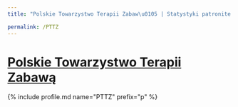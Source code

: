 ```yaml
---
title: "Polskie Towarzystwo Terapii Zabaw\u0105 | Statystyki patronite.pl | Patromierz"

permalink: /PTTZ
---
```


# [Polskie Towarzystwo Terapii Zabawą](https://patronite.pl/PTTZ)

{% include profile.md name="PTTZ" prefix="p" %}
